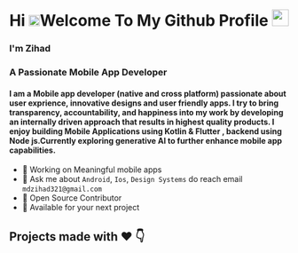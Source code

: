 
<h1 align="center">Hi <img src="https://raw.githubusercontent.com/MartinHeinz/MartinHeinz/master/wave.gif" width="20px" >Welcome To My Github Profile <img src="https://images.emojiterra.com/google/android-11/512px/1f468-1f4bb.png" width="30px"></h1>

### I'm Zihad
### A Passionate Mobile App Developer
<h4 >I am a Mobile app developer (native and cross platform) passionate about user exprience, innovative designs and user friendly apps. I try to bring transparency, accountability, and happiness into my work by developing an internally driven approach that results in highest quality products. I enjoy building Mobile Applications using Kotlin & Flutter , backend using Node js.Currently exploring generative AI to further enhance mobile app capabilities.</h4>

* 📱 Working on Meaningful mobile apps 
* 💬 Ask me about ``Android``, ``Ios``, ``Design Systems``  do reach email ``mdzihad321@gmail.com``
* 📝 Open Source Contributor
* 💌 Available for your next project

## Projects made with ❤️ 👇

 




